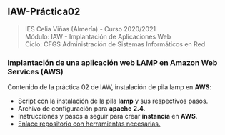 ## IAW-Práctica02
> IES Celia Viñas (Almería) - Curso 2020/2021  
> Módulo: IAW - Implantación de Aplicaciones Web  
> Ciclo: CFGS Administración de Sistemas Informáticos en Red  
### Implantación de una aplicación web LAMP en Amazon Web Services (AWS)
Contenido de la práctica 02 de IAW, instalación de pila lamp en **AWS**:


- Script con la instalación de la pila **lamp** y sus respectivos pasos.
- Archivo de configuración para **apache 2.4**.
- Instrucciones y pasos a seguir para crear **instancia** en **AWS**.
- [Enlace repositorio con herramientas necesarias.][GitHub]





[GitHub]: https://github.com/jacobo87/IAW-Practica02
